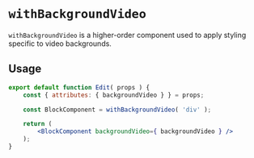 # `withBackgroundVideo` #

`withBackgroundVideo` is a higher-order component used to apply styling specific to video backgrounds.

## Usage ##

```jsx
export default function Edit( props ) {
	const { attributes: { backgroundVideo } } = props;

	const BlockComponent = withBackgroundVideo( 'div' );

	return (
		<BlockComponent backgroundVideo={ backgroundVideo } />
	);
}
```
